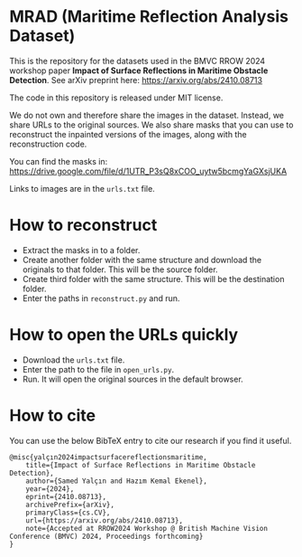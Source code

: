 # MRAD (Maritime Reflection Analysis Dataset)

This is the repository for the datasets used in the BMVC RROW 2024 workshop paper **Impact of Surface Reflections in Maritime Obstacle Detection**.
See arXiv preprint here: https://arxiv.org/abs/2410.08713

The code in this repository is released under MIT license.

We do not own and therefore share the images in the dataset. Instead, we share URLs to the original sources.
We also share masks that you can use to reconstruct the inpainted versions of the images, along with the reconstruction code.

You can find the masks in: https://drive.google.com/file/d/1UTR_P3sQ8xCOO_uytw5bcmgYaGXsjUKA

Links to images are in the `urls.txt` file.

# How to reconstruct
* Extract the masks in to a folder.
* Create another folder with the same structure and download the originals to that folder. This will be the source folder.
* Create third folder with the same structure. This will be the destination folder.
* Enter the paths in `reconstruct.py` and run.

# How to open the URLs quickly
* Download the `urls.txt` file.
* Enter the path to the file in `open_urls.py`.
* Run. It will open the original sources in the default browser.
  
# How to cite
You can use the below BibTeX entry to cite our research if you find it useful.

```
@misc{yalçın2024impactsurfacereflectionsmaritime,
    title={Impact of Surface Reflections in Maritime Obstacle Detection}, 
    author={Samed Yalçın and Hazım Kemal Ekenel},
    year={2024},
    eprint={2410.08713},
    archivePrefix={arXiv},
    primaryClass={cs.CV},
    url={https://arxiv.org/abs/2410.08713},
    note={Accepted at RROW2024 Workshop @ British Machine Vision Conference (BMVC) 2024, Proceedings forthcoming}
}
```
